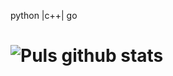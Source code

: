 
python |c++| go

# ![Puls github stats](https://github-readme-stats.vercel.app/api?username=Puls1337&show_icons=true&theme=tokyonight)

